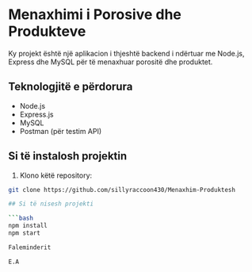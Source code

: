 # Menaxhimi i Porosive dhe Produkteve

Ky projekt është një aplikacion i thjeshtë backend i ndërtuar me Node.js, Express dhe MySQL për të menaxhuar porositë dhe produktet.

## Teknologjitë e përdorura

- Node.js
- Express.js
- MySQL
- Postman (për testim API)

## Si të instalosh projektin

1. Klono këtë repository:

```bash
git clone https://github.com/sillyraccoon430/Menaxhim-Produktesh

## Si të nisesh projekti

```bash
npm install
npm start

Faleminderit

E.A

